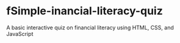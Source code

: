 # fSimple-inancial-literacy-quiz
A basic interactive quiz on financial literacy using HTML, CSS, and JavaScript
